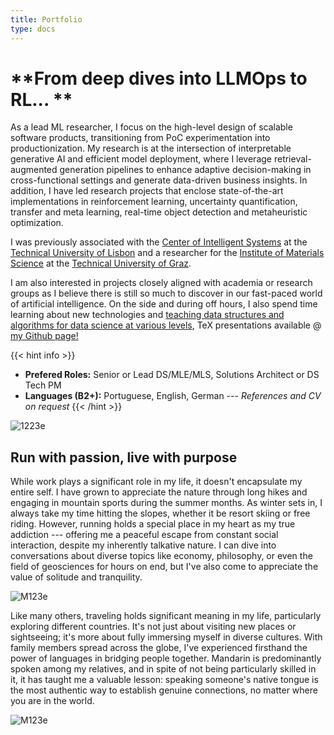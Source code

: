 ```yaml
---
title: Portfolio
type: docs
---
```


# **From deep dives into LLMOps to RL... **

As a lead ML researcher, I focus on the high-level design of scalable software products, transitioning from PoC experimentation into productionization. My research is at the intersection of interpretable generative AI and efficient model deployment, where I leverage retrieval-augmented generation pipelines to enhance adaptive decision-making in cross-functional settings and generate data-driven business insights. In addition, I have led research projects that enclose state-of-the-art implementations in reinforcement learning, uncertainty quantification, transfer and meta learning, real-time object detection and metaheuristic optimization.

I was previously associated with the [Center of Intelligent Systems](https://csi.idmec.tecnico.ulisboa.pt/) at the [Technical University of Lisbon](https://tecnico.ulisboa.pt/en/) and a researcher for the [Institute of Materials Science](https://www.tugraz.at/institute/imat/home) at the [Technical University of Graz](https://www.tugraz.at/en/home). 

I am also interested in projects closely aligned with academia or research groups as I believe there is still so much to discover in our fast-paced world of artificial intelligence. On the side and during off hours, I also spend time learning about new technologies and [teaching data structures and algorithms for data science at various levels](https://ricardochin.com/docs/lectures/), TeX presentations available @ [my Github page!](https://github.com/roaked/programming-lectures)

{{< hint info >}}
- **Prefered Roles:** Senior or Lead DS/MLE/MLS, Solutions Architect or DS Tech PM
- **Languages (B2+):** Portuguese, English, German --- *References and CV on request*
{{< /hint >}}

![1223e](https://live.staticflickr.com/65535/53508758200_1562f1d34e_c.jpg)

## **Run with passion, live with purpose**

While work plays a significant role in my life, it doesn't encapsulate my entire self. I have grown to appreciate the nature through long hikes and engaging in mountain sports during the summer months. As winter sets in, I always take my time hitting the slopes, whether it be resort skiing or free riding. However, running holds a special place in my heart as my true addiction --- offering me a peaceful escape from constant social interaction, despite my inherently talkative nature. I can dive into conversations about diverse topics like economy, philosophy, or even the field of geosciences for hours on end, but I've also come to appreciate the value of solitude and tranquility.

![M123e](https://live.staticflickr.com/65535/53343069030_6d4e5837cd_c.jpg)

Like many others, traveling holds significant meaning in my life, particularly exploring different countries.  It's not just about visiting new places or sightseeing; it's more about fully immersing myself in diverse cultures. With family members spread across the globe, I've experienced firsthand the power of languages in bridging people together. Mandarin is predominantly spoken among my relatives, and in spite of not being particularly skilled in it, it has taught me a valuable lesson: speaking someone's native tongue is the most authentic way to establish genuine connections, no matter where you are in the world.

![M123e](https://live.staticflickr.com/65535/53747266535_c73e895dee_c.jpg)


